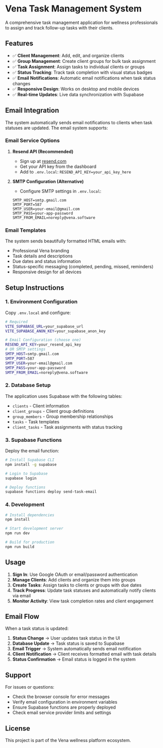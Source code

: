 # Vena Task Management System

A comprehensive task management application for wellness professionals to assign and track follow-up tasks with their clients.

## Features

- ✅ **Client Management**: Add, edit, and organize clients
- ✅ **Group Management**: Create client groups for bulk task assignment
- ✅ **Task Assignment**: Assign tasks to individual clients or groups
- ✅ **Status Tracking**: Track task completion with visual status badges
- ✅ **Email Notifications**: Automatic email notifications when task status changes
- ✅ **Responsive Design**: Works on desktop and mobile devices
- ✅ **Real-time Updates**: Live data synchronization with Supabase

## Email Integration

The system automatically sends email notifications to clients when task statuses are updated. The email system supports:

### Email Service Options

1. **Resend API (Recommended)**
   - Sign up at [resend.com](https://resend.com)
   - Get your API key from the dashboard
   - Add to `.env.local`: `RESEND_API_KEY=your_api_key_here`

2. **SMTP Configuration (Alternative)**
   - Configure SMTP settings in `.env.local`:
   ```
   SMTP_HOST=smtp.gmail.com
   SMTP_PORT=587
   SMTP_USER=your-email@gmail.com
   SMTP_PASS=your-app-password
   SMTP_FROM_EMAIL=noreply@vena.software
   ```

### Email Templates

The system sends beautifully formatted HTML emails with:
- Professional Vena branding
- Task details and descriptions
- Due dates and status information
- Status-specific messaging (completed, pending, missed, reminders)
- Responsive design for all devices

## Setup Instructions

### 1. Environment Configuration

Copy `.env.local` and configure:

```bash
# Required
VITE_SUPABASE_URL=your_supabase_url
VITE_SUPABASE_ANON_KEY=your_supabase_anon_key

# Email Configuration (choose one)
RESEND_API_KEY=your_resend_api_key
# OR SMTP settings
SMTP_HOST=smtp.gmail.com
SMTP_PORT=587
SMTP_USER=your-email@gmail.com
SMTP_PASS=your-app-password
SMTP_FROM_EMAIL=noreply@vena.software
```

### 2. Database Setup

The application uses Supabase with the following tables:
- `clients` - Client information
- `client_groups` - Client group definitions
- `group_members` - Group membership relationships
- `tasks` - Task templates
- `client_tasks` - Task assignments with status tracking

### 3. Supabase Functions

Deploy the email function:

```bash
# Install Supabase CLI
npm install -g supabase

# Login to Supabase
supabase login

# Deploy functions
supabase functions deploy send-task-email
```

### 4. Development

```bash
# Install dependencies
npm install

# Start development server
npm run dev

# Build for production
npm run build
```

## Usage

1. **Sign In**: Use Google OAuth or email/password authentication
2. **Manage Clients**: Add clients and organize them into groups
3. **Create Tasks**: Assign tasks to clients or groups with due dates
4. **Track Progress**: Update task statuses and automatically notify clients via email
5. **Monitor Activity**: View task completion rates and client engagement

## Email Flow

When a task status is updated:

1. **Status Change** → User updates task status in the UI
2. **Database Update** → Task status is saved to Supabase
3. **Email Trigger** → System automatically sends email notification
4. **Client Notification** → Client receives formatted email with task details
5. **Status Confirmation** → Email status is logged in the system

## Support

For issues or questions:
- Check the browser console for error messages
- Verify email configuration in environment variables
- Ensure Supabase functions are properly deployed
- Check email service provider limits and settings

## License

This project is part of the Vena wellness platform ecosystem.
